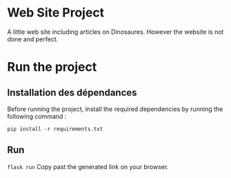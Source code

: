 # Web Site Project
A little web site including articles on Dinosaures. However the website is not done and perfect.

# Run the project
## Installation des dépendances

Before running the project, install the required dependencies by running the following command :

``pip install -r requirements.txt``

## Run

``flask run``
Copy past the generated link on your browser.
